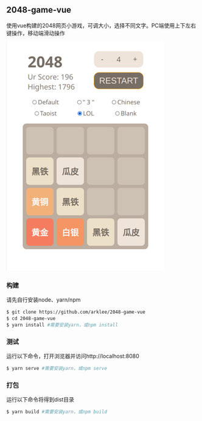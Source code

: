 ## 2048-game-vue

使用vue构建的2048网页小游戏，可调大小，选择不同文字。PC端使用上下左右键操作，移动端滑动操作

![preview](screenshot/image1.png)

### 构建
请先自行安装node、yarn/npm
```bash
$ git clone https://github.com/arklee/2048-game-vue
$ cd 2048-game-vue
$ yarn install #需要安装yarn，或npm install
```
### 测试

运行以下命令，打开浏览器并访问http://localhost:8080

```bash
$ yarn serve #需要安装yarn，或npm serve
```

### 打包
运行以下命令将得到dist目录
```bash
$ yarn build #需要安装yarn，或npm build
```
